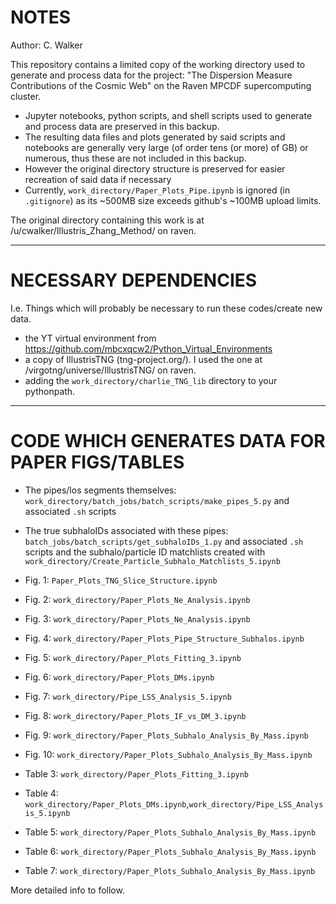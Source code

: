 # NOTES
Author: C. Walker

This repository contains a limited copy of the working directory used to generate and process data for the project: "The Dispersion Measure Contributions of the Cosmic Web" on the Raven MPCDF supercomputing cluster.

- Jupyter notebooks, python scripts, and shell scripts used to generate and process data are preserved in this backup.
- The resulting data files and plots generated by said scripts and notebooks are generally very large (of order tens (or more) of GB) or numerous, thus these are not included in this backup.
- However the original directory structure is preserved for easier recreation of said data if necessary
- Currently, `work_directory/Paper_Plots_Pipe.ipynb` is ignored (in `.gitignore`) as its ~500MB size exceeds github's ~100MB upload limits.

The original directory containing this work is at /u/cwalker/Illustris_Zhang_Method/ on raven.

---

# NECESSARY DEPENDENCIES
I.e. Things which will probably be necessary to run these codes/create new data.

- the YT virtual environment from https://github.com/mbcxqcw2/Python_Virtual_Environments
- a copy of IllustrisTNG (tng-project.org/). I used the one at /virgotng/universe/IllustrisTNG/ on raven.
- adding the `work_directory/charlie_TNG_lib` directory to your pythonpath.

---

# CODE WHICH GENERATES DATA FOR PAPER FIGS/TABLES

- The pipes/los segments themselves: `work_directory/batch_jobs/batch_scripts/make_pipes_5.py` and associated `.sh` scripts
- The true subhaloIDs associated with these pipes: `batch_jobs/batch_scripts/get_subhaloIDs_1.py` and associated `.sh` scripts and the subhalo/particle ID matchlists created with `work_directory/Create_Particle_Subhalo_Matchlists_5.ipynb`

- Fig. 1: `Paper_Plots_TNG_Slice_Structure.ipynb`
- Fig. 2: `work_directory/Paper_Plots_Ne_Analysis.ipynb`
- Fig. 3: `work_directory/Paper_Plots_Ne_Analysis.ipynb`
- Fig. 4: `work_directory/Paper_Plots_Pipe_Structure_Subhalos.ipynb`
- Fig. 5: `work_directory/Paper_Plots_Fitting_3.ipynb`
- Fig. 6: `work_directory/Paper_Plots_DMs.ipynb`
- Fig. 7: `work_directory/Pipe_LSS_Analysis_5.ipynb`
- Fig. 8: `work_directory/Paper_Plots_IF_vs_DM_3.ipynb`
- Fig. 9: `work_directory/Paper_Plots_Subhalo_Analysis_By_Mass.ipynb`
- Fig. 10: `work_directory/Paper_Plots_Subhalo_Analysis_By_Mass.ipynb`
- Table 3: `work_directory/Paper_Plots_Fitting_3.ipynb`
- Table 4: `work_directory/Paper_Plots_DMs.ipynb`,`work_directory/Pipe_LSS_Analysis_5.ipynb`
- Table 5: `work_directory/Paper_Plots_Subhalo_Analysis_By_Mass.ipynb`
- Table 6: `work_directory/Paper_Plots_Subhalo_Analysis_By_Mass.ipynb`
- Table 7: `work_directory/Paper_Plots_Subhalo_Analysis_By_Mass.ipynb`

More detailed info to follow.
